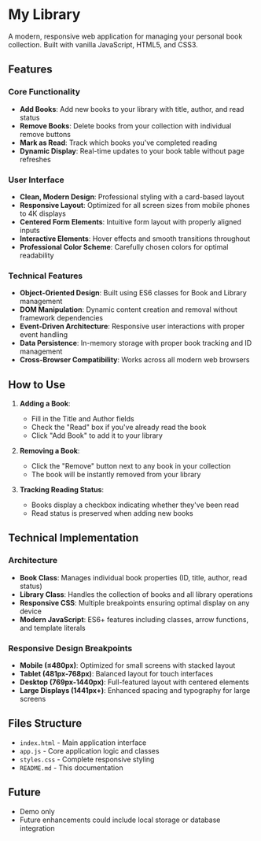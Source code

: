 # My Library

A modern, responsive web application for managing your personal book collection. Built with vanilla JavaScript, HTML5, and CSS3.

## Features

### Core Functionality
- **Add Books**: Add new books to your library with title, author, and read status
- **Remove Books**: Delete books from your collection with individual remove buttons
- **Mark as Read**: Track which books you've completed reading
- **Dynamic Display**: Real-time updates to your book table without page refreshes

### User Interface
- **Clean, Modern Design**: Professional styling with a card-based layout
- **Responsive Layout**: Optimized for all screen sizes from mobile phones to 4K displays
- **Centered Form Elements**: Intuitive form layout with properly aligned inputs
- **Interactive Elements**: Hover effects and smooth transitions throughout
- **Professional Color Scheme**: Carefully chosen colors for optimal readability

### Technical Features
- **Object-Oriented Design**: Built using ES6 classes for Book and Library management
- **DOM Manipulation**: Dynamic content creation and removal without framework dependencies
- **Event-Driven Architecture**: Responsive user interactions with proper event handling
- **Data Persistence**: In-memory storage with proper book tracking and ID management
- **Cross-Browser Compatibility**: Works across all modern web browsers

## How to Use

1. **Adding a Book**:
   - Fill in the Title and Author fields
   - Check the "Read" box if you've already read the book
   - Click "Add Book" to add it to your library

2. **Removing a Book**:
   - Click the "Remove" button next to any book in your collection
   - The book will be instantly removed from your library

3. **Tracking Reading Status**:
   - Books display a checkbox indicating whether they've been read
   - Read status is preserved when adding new books

## Technical Implementation

### Architecture
- **Book Class**: Manages individual book properties (ID, title, author, read status)
- **Library Class**: Handles the collection of books and all library operations
- **Responsive CSS**: Multiple breakpoints ensuring optimal display on any device
- **Modern JavaScript**: ES6+ features including classes, arrow functions, and template literals

### Responsive Design Breakpoints
- **Mobile (≤480px)**: Optimized for small screens with stacked layout
- **Tablet (481px-768px)**: Balanced layout for touch interfaces
- **Desktop (769px-1440px)**: Full-featured layout with centered elements
- **Large Displays (1441px+)**: Enhanced spacing and typography for large screens

## Files Structure
- `index.html` - Main application interface
- `app.js` - Core application logic and classes
- `styles.css` - Complete responsive styling
- `README.md` - This documentation

## Future
- Demo only
- Future enhancements could include local storage or database integration